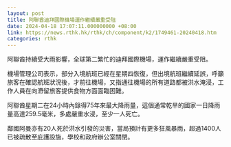 ```yaml
---
layout: post
title: 阿聯酋迪拜國際機場運作繼續嚴重受阻
date: 2024-04-18 17:07:11.000000000 +08:00
link: https://news.rthk.hk/rthk/ch/component/k2/1749461-20240418.htm
categories: rthk
---
```


阿聯酋持續受大雨影響，全球第二繁忙的迪拜國際機場，運作繼續嚴重受阻。

機場管理公司表示，部分入境航班已經在星期四恢復，但出境航班繼續延誤，呼籲旅客在確認航班狀況後，才前往機場，又指通往機場的所有道路都被洪水淹浸，工作人員在向滯留旅客提供食物方面面臨困難。

阿聯酋星期二在24小時內錄得75年來最大降雨量，這個通常乾旱的國家一日降雨量高達259.5毫米，多處嚴重水浸，至少一人死亡。

鄰國阿曼亦有20人死於洪水引發的災害，當局預計有更多狂風暴雨，超過1400人已被疏散至庇護設施，學校和政府辦公室關閉。

